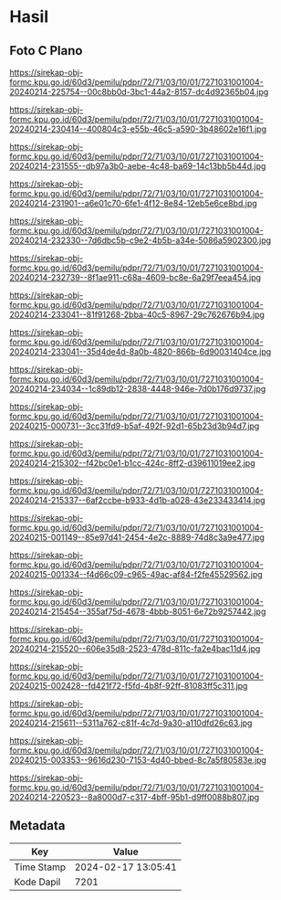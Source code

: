 # Hasil

## Foto C Plano

https://sirekap-obj-formc.kpu.go.id/60d3/pemilu/pdpr/72/71/03/10/01/7271031001004-20240214-225754--00c8bb0d-3bc1-44a2-8157-dc4d92365b04.jpg

https://sirekap-obj-formc.kpu.go.id/60d3/pemilu/pdpr/72/71/03/10/01/7271031001004-20240214-230414--400804c3-e55b-46c5-a590-3b48602e16f1.jpg

https://sirekap-obj-formc.kpu.go.id/60d3/pemilu/pdpr/72/71/03/10/01/7271031001004-20240214-231555--db97a3b0-aebe-4c48-ba69-14c13bb5b44d.jpg

https://sirekap-obj-formc.kpu.go.id/60d3/pemilu/pdpr/72/71/03/10/01/7271031001004-20240214-231901--a6e01c70-6fe1-4f12-8e84-12eb5e6ce8bd.jpg

https://sirekap-obj-formc.kpu.go.id/60d3/pemilu/pdpr/72/71/03/10/01/7271031001004-20240214-232330--7d6dbc5b-c9e2-4b5b-a34e-5086a5902300.jpg

https://sirekap-obj-formc.kpu.go.id/60d3/pemilu/pdpr/72/71/03/10/01/7271031001004-20240214-232739--8f1ae911-c68a-4609-bc8e-6a29f7eea454.jpg

https://sirekap-obj-formc.kpu.go.id/60d3/pemilu/pdpr/72/71/03/10/01/7271031001004-20240214-233041--81f91268-2bba-40c5-8967-29c762676b94.jpg

https://sirekap-obj-formc.kpu.go.id/60d3/pemilu/pdpr/72/71/03/10/01/7271031001004-20240214-233041--35d4de4d-8a0b-4820-866b-6d90031404ce.jpg

https://sirekap-obj-formc.kpu.go.id/60d3/pemilu/pdpr/72/71/03/10/01/7271031001004-20240214-234034--1c89db12-2838-4448-946e-7d0b176d9737.jpg

https://sirekap-obj-formc.kpu.go.id/60d3/pemilu/pdpr/72/71/03/10/01/7271031001004-20240215-000731--3cc31fd9-b5af-492f-92d1-65b23d3b94d7.jpg

https://sirekap-obj-formc.kpu.go.id/60d3/pemilu/pdpr/72/71/03/10/01/7271031001004-20240214-215302--f42bc0e1-b1cc-424c-8ff2-d39611019ee2.jpg

https://sirekap-obj-formc.kpu.go.id/60d3/pemilu/pdpr/72/71/03/10/01/7271031001004-20240214-215337--6af2ccbe-b933-4d1b-a028-43e233433414.jpg

https://sirekap-obj-formc.kpu.go.id/60d3/pemilu/pdpr/72/71/03/10/01/7271031001004-20240215-001149--85e97d41-2454-4e2c-8889-74d8c3a9e477.jpg

https://sirekap-obj-formc.kpu.go.id/60d3/pemilu/pdpr/72/71/03/10/01/7271031001004-20240215-001334--f4d66c09-c965-49ac-af84-f2fe45529562.jpg

https://sirekap-obj-formc.kpu.go.id/60d3/pemilu/pdpr/72/71/03/10/01/7271031001004-20240214-215454--355af75d-4678-4bbb-8051-6e72b9257442.jpg

https://sirekap-obj-formc.kpu.go.id/60d3/pemilu/pdpr/72/71/03/10/01/7271031001004-20240214-215520--606e35d8-2523-478d-811c-fa2e4bac11d4.jpg

https://sirekap-obj-formc.kpu.go.id/60d3/pemilu/pdpr/72/71/03/10/01/7271031001004-20240215-002428--fd421f72-f5fd-4b8f-92ff-81083ff5c311.jpg

https://sirekap-obj-formc.kpu.go.id/60d3/pemilu/pdpr/72/71/03/10/01/7271031001004-20240214-215611--5311a762-c81f-4c7d-9a30-a110dfd26c63.jpg

https://sirekap-obj-formc.kpu.go.id/60d3/pemilu/pdpr/72/71/03/10/01/7271031001004-20240215-003353--9616d230-7153-4d40-bbed-8c7a5f80583e.jpg

https://sirekap-obj-formc.kpu.go.id/60d3/pemilu/pdpr/72/71/03/10/01/7271031001004-20240214-220523--8a8000d7-c317-4bff-95b1-d9ff0088b807.jpg


## Metadata

| Key        | Value               |
| ---------- | ------------------- |
| Time Stamp | 2024-02-17 13:05:41 |
| Kode Dapil | 7201                |



